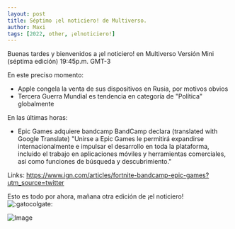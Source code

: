 ```yaml
---
layout: post
title: Séptimo ¡el noticiero! de Multiverso.
author: Maxi
tags: [2022, other, ¡elnoticiero!]
---
```


Buenas tardes y bienvenidos a ¡el noticiero! en Multiverso Versión Mini (séptima edición)
19:45p.m. GMT-3

En este preciso momento:
- Apple congela la venta de sus dispositivos en Rusia, por motivos obvios
- Tercera Guerra Mundial es tendencia en categoría de "Política" globalmente

En las últimas horas:
- Epic Games adquiere bandcamp
BandCamp declara (translated with Google Translate) "Unirse a Epic Games le permitirá expandirse internacionalmente e impulsar el desarrollo en toda la plataforma, incluido el trabajo en aplicaciones móviles y herramientas comerciales, así como funciones de búsqueda y descubrimiento."

Links:
https://www.ign.com/articles/fortnite-bandcamp-epic-games?utm_source=twitter

  

Esto es todo por ahora, mañana otra edición de ¡el noticiero! 
![:gatocolgate:](https://cdn.discordapp.com/emojis/866492083110674433.webp?size=44&quality=lossless) 

![Image](https://media.discordapp.net/attachments/935003688429305887/948712721501786142/unknown.png?width=186&height=300)
